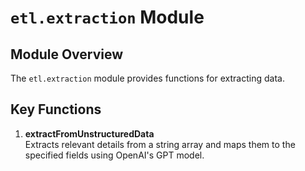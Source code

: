 # `etl.extraction` Module

## Module Overview

The `etl.extraction` module provides functions for extracting data.

## Key Functions

1. **extractFromUnstructuredData**  
   Extracts relevant details from a string array and maps them to the specified fields using OpenAI's GPT model.
